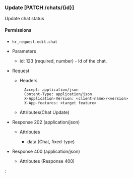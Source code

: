 ### Update [PATCH /chats/{id}]

Update chat status

#### Permissions
 - `hr_request.edit.chat`
 
+ Parameters
    + id: 123 (required, number) - Id of the chat.

+ Request
    + Headers

            Accept: application/json
            Content-Type: application/json
            X-Application-Version: <client-name>/<version>
            X-App-features: <target feature>
          
    + Attributes(Chat Update)

+ Response 202 (application/json)

    + Attributes
    
        + data (Chat, fixed-type)

+ Response 400 (application/json)
              
    + Attributes (Response 400)

:[](../error_responses.md)
